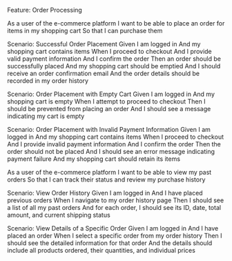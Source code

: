 Feature: Order Processing

  As a user of the e-commerce platform
  I want to be able to place an order for items in my shopping cart
  So that I can purchase them

  Scenario: Successful Order Placement
    Given I am logged in
    And my shopping cart contains items
    When I proceed to checkout
    And I provide valid payment information
    And I confirm the order
    Then an order should be successfully placed
    And my shopping cart should be emptied
    And I should receive an order confirmation email
    And the order details should be recorded in my order history

  Scenario: Order Placement with Empty Cart
    Given I am logged in
    And my shopping cart is empty
    When I attempt to proceed to checkout
    Then I should be prevented from placing an order
    And I should see a message indicating my cart is empty

  Scenario: Order Placement with Invalid Payment Information
    Given I am logged in
    And my shopping cart contains items
    When I proceed to checkout
    And I provide invalid payment information
    And I confirm the order
    Then the order should not be placed
    And I should see an error message indicating payment failure
    And my shopping cart should retain its items

  As a user of the e-commerce platform
  I want to be able to view my past orders
  So that I can track their status and review my purchase history

  Scenario: View Order History
    Given I am logged in
    And I have placed previous orders
    When I navigate to my order history page
    Then I should see a list of all my past orders
    And for each order, I should see its ID, date, total amount, and current shipping status

  Scenario: View Details of a Specific Order
    Given I am logged in
    And I have placed an order
    When I select a specific order from my order history
    Then I should see the detailed information for that order
    And the details should include all products ordered, their quantities, and individual prices